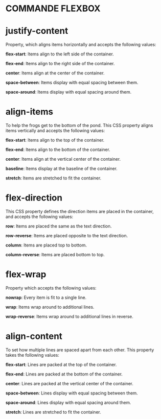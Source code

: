 **COMMANDE FLEXBOX**
====================

justify-content
===============
Property, which aligns items horizontally and accepts the following values:

**flex-start**: Items align to the left side of the container.

**flex-end**: Items align to the right side of the container.

**center**: Items align at the center of the container.

**space-between**: Items display with equal spacing between them.

**space-around**: Items display with equal spacing around them.


align-items
===========
To help the frogs get to the bottom of the pond. This CSS property aligns items vertically and accepts the following values:

**flex-start**: Items align to the top of the container.

**flex-end**: Items align to the bottom of the container.

**center**: Items align at the vertical center of the container.

**baseline**: Items display at the baseline of the container.

**stretch**: Items are stretched to fit the container.


flex-direction
==============
This CSS property defines the direction items are placed in the container, and accepts the following values:

**row**: Items are placed the same as the text direction.

**row-reverse**: Items are placed opposite to the text direction.

**column**: Items are placed top to bottom.

**column-reverse**: Items are placed bottom to top.


flex-wrap 
=========
Property which accepts the following values:

**nowrap**: Every item is fit to a single line.

**wrap**: Items wrap around to additional lines.

**wrap-reverse**: Items wrap around to additional lines in reverse.


align-content
===============
To set how multiple lines are spaced apart from each other. This property takes the following values:

**flex-start**: Lines are packed at the top of the container.

**flex-end**: Lines are packed at the bottom of the container.

**center**: Lines are packed at the vertical center of the container.

**space-between**: Lines display with equal spacing between them.

**space-around**: Lines display with equal spacing around them.

**stretch**: Lines are stretched to fit the container.
